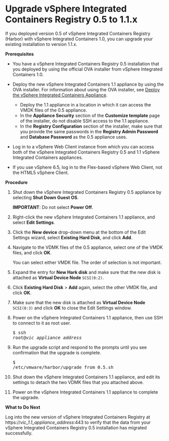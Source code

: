 # Upgrade vSphere Integrated Containers Registry 0.5 to 1.1.x #

If you deployed version 0.5 of vSphere Integrated Containers Registry (Harbor) with vSphere Integrated Containers 1.0, you can upgrade your existing installation to version 1.1.x.

**Prerequisites**

- You have a vSphere Integrated Containers Registry 0.5 installation that you deployed by using the official OVA installer from vSphere Integrated Containers 1.0.
- Deploy the new vSphere Integrated Containers 1.1 appliance by using the OVA installer. For information about using the OVA installer, see [Deploy the vSphere Integrated Containers Appliance](deploy_vic_appliance.md). 

   - Deploy the  1.1 appliance in a location in which it can access the VMDK files of the 0.5 appliance.
   - In the **Appliance Security** section of the **Customize template** page of the installer, do not disable SSH access to the 1.1 appliance.
   - In the **Registry Configuration** section of the installer, make sure that you provide the same passwords in the **Registry Admin Password** and **Database Password** as the 0.5 appliance uses. 
- Log in to a vSphere Web Client instance from which you can access both of the vSphere Integrated Containers Registry 0.5 and 1.1 vSphere Integrated Containers appliances. 
- If you use vSphere 6.5, log in to the Flex-based vSphere Web Client, not the HTML5 vSphere Client.


**Procedure**


1. Shut down the vSphere Integrated Containers Registry 0.5 appliance by selecting **Shut Down Guest OS**.

   **IMPORTANT**: Do not select **Power Off**.
4. Right-click the new vSphere Integrated Containers 1.1 appliance, and select **Edit Settings**.
5. Click the **New device** drop-down menu at the bottom of the Edit Settings wizard, select **Existing Hard Disk**, and click **Add**.
6. Navigate to the VDMK files of the 0.5 appliance, select one of the VMDK files, and click **OK**.

    You can select either VMDK file. The order of selection is not important.
7. Expand the entry for **New Hark disk** and make sure that the new disk is attached as **Virtual Device Node** `SCSI(0:2)`.
8. Click **Existing Hard Disk** > **Add** again, select the other VMDK file, and click **OK**.
9. Make sure that the new disk is attached as **Virtual Device Node** `SCSI(0:3)` and click **OK** to close the Edit Settings window.
11. Power on the vSphere Integrated Containers 1.1 appliance, then use SSH to connect to it as root user.<pre>$ ssh root@<i>vic_appliance_address</i></pre>
13. Run the upgrade script and respond to the prompts until you see confirmation that the upgrade is complete.<pre>$ /etc/vmware/harbor/upgrade_from_0.5.sh</pre>
9. Shut down the vSphere Integrated Containers 1.1 appliance, and edit its settings to detach the two VDMK files that you attached above.
9. Power on the vSphere Integrated Containers 1.1 appliance to complete the upgrade.

**What to Do Next**

Log into the new version of vSphere Integrated Containers Registry at https://<i>vic_1.1_appliance_address</i>:443 to verify that the data from your vSphere Integrated Containers Registry 0.5 installation has migrated successfully.

